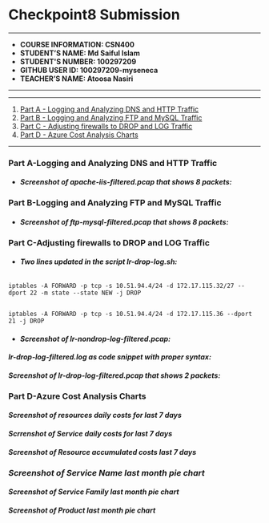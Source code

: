 # Checkpoint8 Submission
---

- **COURSE INFORMATION: CSN400**
- **STUDENT’S NAME: Md Saiful Islam**
- **STUDENT'S NUMBER: 100297209**
- **GITHUB USER ID: 100297209-myseneca**
- **TEACHER’S NAME: Atoosa Nasiri**

---

---

1. [Part A - Logging and Analyzing DNS and HTTP Traffic](#part-a-logging-and-analyzing-dns-and-http-traffic)
2. [Part B - Logging and Analyzing FTP and MySQL Traffic](#part-b-logging-and-analyzing-ftp-and-mysql-traffic)
3. [Part C - Adjusting firewalls to DROP and LOG Traffic](#part-c-adjusting-firewalls-to-drop-and-log-traffic)
4. [Part D - Azure Cost Analysis Charts](#part-d-azure-cost-analysis-charts)

---

### Part A-Logging and Analyzing DNS and HTTP Traffic

- #### ***Screenshot of apache-iis-filtered.pcap that shows 8 packets:***






### Part B-Logging and Analyzing FTP and MySQL Traffic

- #### ***Screenshot of ftp-mysql-filtered.pcap that shows 8 packets:***


### Part C-Adjusting firewalls to DROP and LOG Traffic
- #### ***Two lines updated in the script lr-drop-log.sh:***
```

iptables -A FORWARD -p tcp -s 10.51.94.4/24 -d 172.17.115.32/27 --dport 22 -m state --state NEW -j DROP
```

```

iptables -A FORWARD -p tcp -s 10.51.94.4/24 -d 172.17.115.36 --dport 21 -j DROP
```

- #### ***Screenshot of lr-nondrop-log-filtered.pcap:***





 #### ***lr-drop-log-filtered.log as code snippet with proper syntax:***
 
 
 
 
 
 
  #### ***Screenshot of lr-drop-log-filtered.pcap that shows 2 packets:***




### Part D-Azure Cost Analysis Charts


#### ***Screenshot of resources daily costs for last 7 days***

#### ***Scrrenshot of Service daily costs for last 7 days***

#### ***Screenshot of Resource accumulated costs last 7 days*** 

### ***Screenshot of Service Name last month pie chart***

#### ***Screenshot of Service Family last month pie chart***
 #### ***Screenshot of Product last month pie chart***







